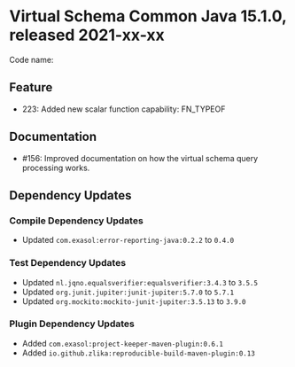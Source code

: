 # Virtual Schema Common Java 15.1.0, released 2021-xx-xx

Code name: 

## Feature

* 223: Added new scalar function capability: FN_TYPEOF

## Documentation

* #156: Improved documentation on how the virtual schema query processing works.

## Dependency Updates

### Compile Dependency Updates

* Updated `com.exasol:error-reporting-java:0.2.2` to `0.4.0`

### Test Dependency Updates

* Updated `nl.jqno.equalsverifier:equalsverifier:3.4.3` to `3.5.5`
* Updated `org.junit.jupiter:junit-jupiter:5.7.0` to `5.7.1`
* Updated `org.mockito:mockito-junit-jupiter:3.5.13` to `3.9.0`

### Plugin Dependency Updates

* Added `com.exasol:project-keeper-maven-plugin:0.6.1`
* Added `io.github.zlika:reproducible-build-maven-plugin:0.13`
